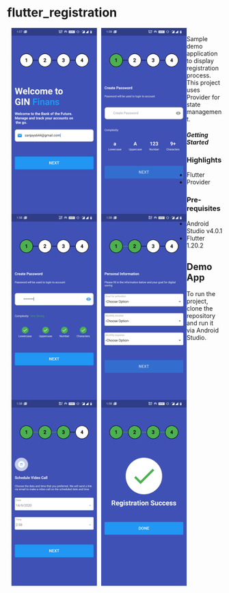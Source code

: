# flutter_registration

<img src="1.jpg" style="float: left; margin-left: 10px;" width="200"/> <img src="2.jpg" style="float: left; margin-left: 10px;" width="200"/> <img src="3.jpg" style="float: left; margin-left: 10px;" width="200"/> <img src="4.jpg" style="float: left; margin-left: 10px;" width="200"/> <img src="5.jpg" style="float: left; margin-left: 10px;" width="200"/> <img src="6.jpg" style="float: left; margin-left: 10px;" width="200"/></br>Sample demo application to display registration process. This project uses Provider for state management.


##### Getting Started
### Highlights
  + Flutter
  + Provider 

### Pre-requisites
  + Android Studio v4.0.1
  + Flutter 1.20.2

## Demo App
To run the project, clone the repository and run it via Android Studio.
